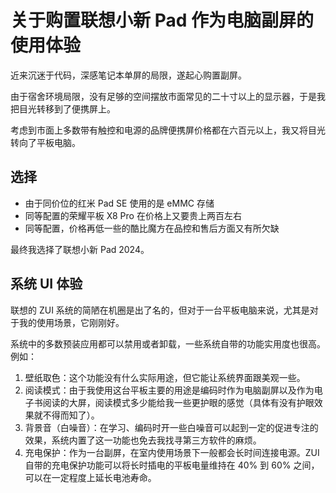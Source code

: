 # 关于购置联想小新 Pad 作为电脑副屏的使用体验

近来沉迷于代码，深感笔记本单屏的局限，遂起心购置副屏。

由于宿舍环境局限，没有足够的空间摆放市面常见的二十寸以上的显示器，于是我把目光转移到了便携屏上。

考虑到市面上多数带有触控和电源的品牌便携屏价格都在六百元以上，我又将目光转向了平板电脑。

## 选择

- 由于同价位的红米 Pad SE 使用的是 eMMC 存储
- 同等配置的荣耀平板 X8 Pro 在价格上又要贵上两百左右
- 同等配置，价格再低一些的酷比魔方在品控和售后方面又有所欠缺

最终我选择了联想小新 Pad 2024。

## 系统 UI 体验

联想的 ZUI 系统的简陋在机圈是出了名的，但对于一台平板电脑来说，尤其是对于我的使用场景，它刚刚好。

系统中的多数预装应用都可以禁用或者卸载，一些系统自带的功能实用度也很高。例如：

1. 壁纸取色：这个功能没有什么实际用途，但它能让系统界面跟美观一些。
1. 阅读模式：由于我使用这台平板主要的用途是编码时作为电脑副屏以及作为电子书阅读的大屏，阅读模式多少能给我一些更护眼的感觉（具体有没有护眼效果就不得而知了）。
2. 背景音（白噪音）：在学习、编码时开一些白噪音可以起到一定的促进专注的效果，系统内置了这一功能也免去我找寻第三方软件的麻烦。
3. 充电保护：作为一台副屏，在室内使用场景下一般都会长时间连接电源。ZUI 自带的充电保护功能可以将长时插电的平板电量维持在 40% 到 60% 之间，可以在一定程度上延长电池寿命。
